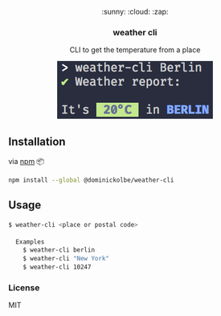<p align="center">
  <p align="center">:sunny: :cloud: :zap:</p>
  <h3 align="center">weather cli</h3>
  <p align="center">CLI to get the temperature from a place<p>
</p>

<p align="center"><img src="screenshot.png" alt="weather-cli"></p>

## Installation

via [npm](https://www.npmjs.com/) :package:
```bash
npm install --global @dominickolbe/weather-cli
```

## Usage
```bash
$ weather-cli <place or postal code>

  Examples
    $ weather-cli berlin
    $ weather-cli "New York"
    $ weather-cli 10247
```

### License

MIT
